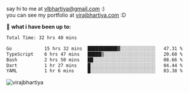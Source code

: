 say hi to me at [vlbhartiya@gmail.com](mailto:vlbhartiya@gmail.com) :)<br/>
you can see my portfolio at [virajbhartiya.com](https://virajbhartiya.com) :D<br/>


🚀 **what i have been up to:**

<!--START_SECTION:waka-->

```txt
Total Time: 32 hrs 40 mins

Go            15 hrs 32 mins  ███████████▓░░░░░░░░░░░░░   47.31 %
TypeScript    6 hrs 47 mins   █████▒░░░░░░░░░░░░░░░░░░░   20.68 %
Bash          2 hrs 50 mins   ██░░░░░░░░░░░░░░░░░░░░░░░   08.66 %
Dart          1 hr 27 mins    █░░░░░░░░░░░░░░░░░░░░░░░░   04.44 %
YAML          1 hr 6 mins     █░░░░░░░░░░░░░░░░░░░░░░░░   03.38 %
```

<!--END_SECTION:waka-->

<p align="left"> <img src="https://komarev.com/ghpvc/?username=virajbhartiya&color=blue" alt="virajbhartiya" /> </p>

